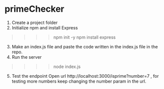 # primeChecker

1. Create a project folder
2. Initialize npm and install Express

>>>> npm init -y
>>>> npm install express

3. Make an index.js file and paste the code written in the index.js file in the repo.
4. Run the server

>>>> node index.js

5. Test the endpoint
Open url http://localhost:3000/isprime?number=7 , for testing more numbers keep changing the number param in the url.
